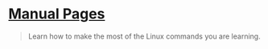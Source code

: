 # [Manual Pages](https://github.com/CISVVC/cis190-examples/tree/master/manual-pages)
> Learn how to make the most of the Linux commands you are learning.
